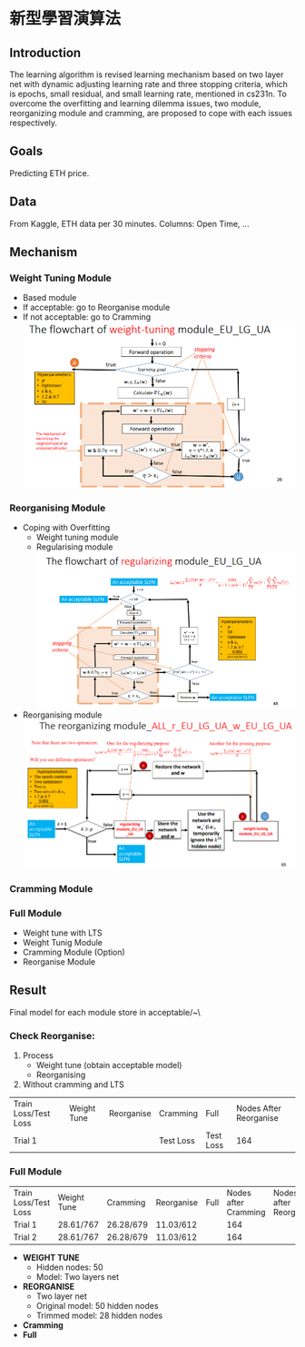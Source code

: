 # 新型學習演算法

## Introduction
The learning algorithm is revised learning mechanism based on two layer net with dynamic adjusting learning rate and three stopping criteria, which is epochs, small residual, and small learning rate, mentioned in cs231n. To overcome the overfitting and learning dilemma issues, two module, reorganizing module and cramming, are proposed to cope with each issues respectively.

## Goals
Predicting ETH price.

## Data
From Kaggle, ETH data per 30 minutes.
Columns: Open Time, ...

## Mechanism
### Weight Tuning Module
- Based module
- If acceptable: go to Reorganise module
- If not acceptable: go to Cramming
![Alt text](image.png)

### Reorganising Module
- Coping with Overfitting
    - Weight tuning module
    - Regularising module
    ![Alt text](image-1.png)
- Reorganising module
![Alt text](image-2.png)

### Cramming Module

### Full Module
- Weight tune with LTS
- Weight Tunig Module
- Cramming Module (Option)
- Reorganise Module


## Result
Final model for each module store in acceptable/~\

### Check Reorganise:
1. Process
    - Weight tune (obtain acceptable model)
    - Reorganising 
2. Without cramming and LTS
<table> 
    <tr>
    <td>Train Loss/Test Loss</td>
    <td>Weight Tune</td>
    <td>Reorganise</td>
    <td>Cramming</td>
    <td>Full</td>
    <td>Nodes After Reorganise 
    </tr>
    <tr>
    <td>Trial 1</td>
    <td></td>
    <td></td>
    <td>Test Loss</td>
    <td>Test Loss</td>
    <td>164</td>
    </tr>
</table>

### Full Module


<table>
    <tr>
    <td>Train Loss/Test Loss</td>
    <td>Weight Tune</td>
    <td>Cramming</td>
    <td>Reorganise</td>
    <td>Full</td>
    <td>Nodes after Cramming</td>
    <td>Nodes after Reorganise</td>
    </tr>
    <tr>
    <td>Trial 1</td>
    <td>28.61/767</td>
    <td>26.28/679</td>
    <td>11.03/612</td>
    <td></td>
    <td>164</td>
    <td></td>
    </tr>
    <tr>
    <td>Trial 2</td>
    <td>28.61/767</td>
    <td>26.28/679</td>
    <td>11.03/612</td>
    <td></td>
    <td>164</td>
    <td></td>
    </tr>

</table>

- **WEIGHT TUNE**
    - Hidden nodes: 50
    - Model: Two layers net
- **REORGANISE**
    - Two layer net
    - Original model: 50 hidden nodes
    - Trimmed model: 28 hidden nodes
- **Cramming**
- **Full**


